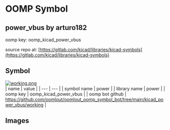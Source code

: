 # OOMP Symbol  
## power_vbus  by arturo182  
  
oomp key: oomp_kicad_power_vbus  
  
source repo at: [https://gitlab.com/kicad/libraries/kicad-symbols](https://gitlab.com/kicad/libraries/kicad-symbols)  
## Symbol  
  
[![working.png](working_600.png)](working.png)  
| name | value | 
| --- | --- | 
| symbol name | power | 
| library name | power | 
| oomp key | oomp_kicad_power_vbus | 
| oomp bot github | https://github.com/oomlout/oomlout_oomp_symbol_bot/tree/main/kicad_power_vbus/working | 
## Images  
